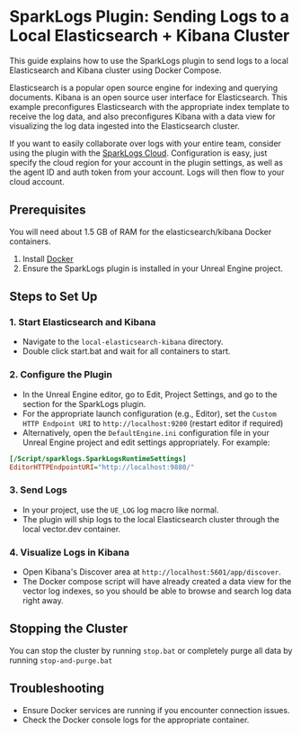 # SparkLogs Plugin: Sending Logs to a Local Elasticsearch + Kibana Cluster

This guide explains how to use the SparkLogs plugin to send logs to a local Elasticsearch and Kibana cluster using Docker Compose.

Elasticsearch is a popular open source engine for indexing and querying documents. Kibana is an open source user interface for Elasticsearch.
This example preconfigures Elasticsearch with the appropriate index template to receive the log data, and also preconfigures
Kibana with a data view for visualizing the log data ingested into the Elasticsearch cluster.

If you want to easily collaborate over logs with your entire team, consider using the
plugin with the [SparkLogs Cloud](https://sparklogs.com/). Configuration is easy,
just specify the cloud region for your account in the plugin settings, as well as the
agent ID and auth token from your account. Logs will then flow to your cloud account.

## Prerequisites

You will need about 1.5 GB of RAM for the elasticsearch/kibana Docker containers.

1. Install [Docker](https://www.docker.com/)
2. Ensure the SparkLogs plugin is installed in your Unreal Engine project.

## Steps to Set Up

### 1. Start Elasticsearch and Kibana
- Navigate to the `local-elasticsearch-kibana` directory.
- Double click start.bat and wait for all containers to start.

### 2. Configure the Plugin
- In the Unreal Engine editor, go to Edit, Project Settings, and go to the section for the SparkLogs plugin.
- For the appropriate launch configuration (e.g., Editor), set the `Custom HTTP Endpoint URI` to `http://localhost:9200` (restart editor if required)
- Alternatively, open the `DefaultEngine.ini` configuration file in your Unreal Engine project and edit settings appropriately. For example:

```ini
[/Script/sparklogs.SparkLogsRuntimeSettings]
EditorHTTPEndpointURI="http://localhost:9880/"
```

### 3. Send Logs
- In your project, use the `UE_LOG` log macro like normal.
- The plugin will ship logs to the local Elasticsearch cluster through the local vector.dev container.

### 4. Visualize Logs in Kibana
- Open Kibana's Discover area at `http://localhost:5601/app/discover`.
- The Docker compose script will have already created a data view for the vector log indexes, so you should be able to browse and search log data right away.

## Stopping the Cluster
You can stop the cluster by running `stop.bat` or completely purge all data by running `stop-and-purge.bat`

## Troubleshooting
- Ensure Docker services are running if you encounter connection issues.
- Check the Docker console logs for the appropriate container.

